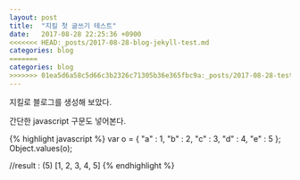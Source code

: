 ```yaml
---
layout: post
title:  "지킬 첫 글쓰기 테스트"
date:   2017-08-28 22:25:36 +0900
<<<<<<< HEAD:_posts/2017-08-28-blog-jekyll-test.md
categories: blog 
=======
categories: blog
>>>>>>> 01ea5d6a58c5d66c3b2326c71305b36e365fbc9a:_posts/2017-08-28-test.md
---
```


지킬로 블로그를 생성해 보았다.

간단한 javascript 구문도 넣어본다.

{% highlight javascript %}
var o = { "a" : 1, "b" : 2, "c" : 3, "d" : 4, "e" : 5 };
Object.values(o);

//result : (5) [1, 2, 3, 4, 5]
{% endhighlight %}
